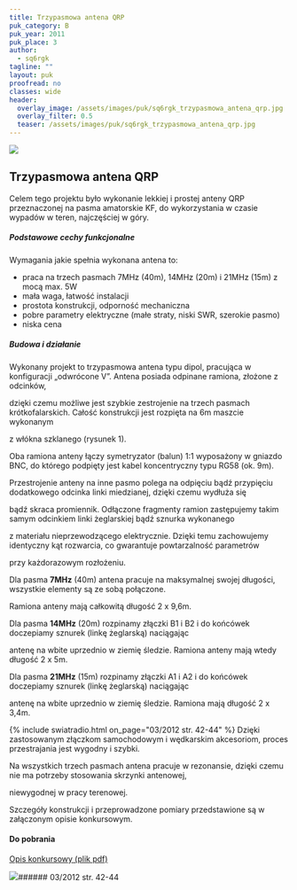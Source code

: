 ```yaml
---
title: Trzypasmowa antena QRP
puk_category: B
puk_year: 2011
puk_place: 3
author: 
  - sq6rgk
tagline: ""
layout: puk
proofread: no
classes: wide
header:
  overlay_image: /assets/images/puk/sq6rgk_trzypasmowa_antena_qrp.jpg
  overlay_filter: 0.5
  teaser: /assets/images/puk/sq6rgk_trzypasmowa_antena_qrp.jpg
---
```






 



![](assets/data/img/projects/2011-3-0.jpg) 



Trzypasmowa antena QRP
----------------------





 Celem tego projektu było wykonanie lekkiej i prostej anteny QRP przeznaczonej na pasma amatorskie KF, do wykorzystania w czasie wypadów w teren, najczęściej w góry.




##### Podstawowe cechy funkcjonalne




Wymagania jakie spełnia wykonana antena to:


* praca na trzech pasmach 7MHz (40m), 14MHz (20m) i 21MHz (15m) z mocą max. 5W
* mała waga, łatwość instalacji
* prostota konstrukcji, odporność mechaniczna
* pobre parametry elektryczne (małe straty, niski SWR, szerokie pasmo)
* niska cena




##### Budowa i działanie




 Wykonany projekt to trzypasmowa antena typu dipol, pracująca w konfiguracji „odwrócone V”. Antena posiada odpinane ramiona, złożone z odcinków,

 dzięki czemu możliwe jest szybkie zestrojenie na trzech pasmach krótkofalarskich. Całość konstrukcji jest rozpięta na 6m maszcie wykonanym

 z włókna szklanego (rysunek 1).






 Oba ramiona anteny łączy symetryzator (balun) 1:1 wyposażony w gniazdo BNC, do którego podpięty jest kabel koncentryczny typu RG58 (ok. 9m).

 Przestrojenie anteny na inne pasmo polega na odpięciu bądź przypięciu dodatkowego odcinka linki miedzianej, dzięki czemu wydłuża się

 bądź skraca promiennik. Odłączone fragmenty ramion zastępujemy takim samym odcinkiem linki żeglarskiej bądź sznurka wykonanego

 z materiału nieprzewodzącego elektrycznie. Dzięki temu zachowujemy identyczny kąt rozwarcia, co gwarantuje powtarzalność parametrów

 przy każdorazowym rozłożeniu.






 Dla pasma **7MHz** (40m) antena pracuje na maksymalnej swojej długości, wszystkie elementy są ze sobą połączone.

 Ramiona anteny mają całkowitą długość 2 x 9,6m.






 Dla pasma **14MHz** (20m) rozpinamy złączki B1 i B2 i do końcówek doczepiamy sznurek (linkę żeglarską) naciągając

 antenę na wbite uprzednio w ziemię śledzie. Ramiona anteny mają wtedy długość 2 x 5m.






 Dla pasma **21MHz** (15m) rozpinamy złączki A1 i A2 i do końcówek doczepiamy sznurek (linkę żeglarską) naciągając

 antenę na wbite uprzednio w ziemię śledzie. Ramiona mają długość 2 x 3,4m.





{% include swiatradio.html on_page="03/2012 str. 42-44" %}
Dzięki zastosowanym złączkom samochodowym i wędkarskim akcesoriom, proces przestrajania jest wygodny i szybki.

Na wszystkich trzech pasmach antena pracuje w rezonansie, dzięki czemu nie ma potrzeby stosowania skrzynki antenowej,

niewygodnej w pracy terenowej.






Szczegóły konstrukcji i przeprowadzone pomiary przedstawione są w załączonym opisie konkursowym.





#### Do pobrania

[Opis konkursowy (plik pdf)](/assets/bin/SQ6RGK_AntenaQRPdoSOTA.pdf)




![](assets/img/logo/sr_logo_s.jpg)###### 03/2012 str. 42-44

 





 


